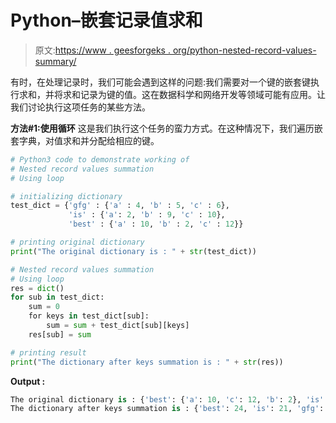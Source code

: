# Python–嵌套记录值求和

> 原文:[https://www . geesforgeks . org/python-nested-record-values-summary/](https://www.geeksforgeeks.org/python-nested-record-values-summation/)

有时，在处理记录时，我们可能会遇到这样的问题:我们需要对一个键的嵌套键执行求和，并将求和记录为键的值。这在数据科学和网络开发等领域可能有应用。让我们讨论执行这项任务的某些方法。

**方法#1:使用循环**
这是我们执行这个任务的蛮力方式。在这种情况下，我们遍历嵌套字典，对值求和并分配给相应的键。

```py
# Python3 code to demonstrate working of 
# Nested record values summation
# Using loop

# initializing dictionary
test_dict = {'gfg' : {'a' : 4, 'b' : 5, 'c' : 6},
             'is' : {'a': 2, 'b' : 9, 'c' : 10},
             'best' : {'a' : 10, 'b' : 2, 'c' : 12}}

# printing original dictionary
print("The original dictionary is : " + str(test_dict))

# Nested record values summation
# Using loop
res = dict()
for sub in test_dict:
    sum = 0
    for keys in test_dict[sub]:
        sum = sum + test_dict[sub][keys]
    res[sub] = sum

# printing result 
print("The dictionary after keys summation is : " + str(res)) 
```

**Output :**

```py
The original dictionary is : {'best': {'a': 10, 'c': 12, 'b': 2}, 'is': {'a': 2, 'c': 10, 'b': 9}, 'gfg': {'a': 4, 'c': 6, 'b': 5}}
The dictionary after keys summation is : {'best': 24, 'is': 21, 'gfg': 15}

```